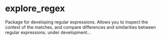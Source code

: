 # explore_regex
Package for developing regular expressions. Allows you to inspect the context of the matches, and compare differences and similarities between regular expressions.
under development... 
